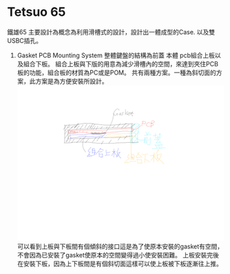 # Tetsuo 65
鐵雄65
主要設計為概念為利用滑槽式的設計，設計出一體成型的Case. 以及雙USBC插孔。 

1. Gasket PCB Mounting System
整體鍵盤的結構為前蓋 本體 pcb組合上板以及組合下板。 
組合上板與下版的用意為減少滑槽內的空間，來達到夾住PCB板的功能，組合板的材質為PC或是POM。
共有兩種方案。一種為斜切面的方案，此方案是為方便安裝所設計。
![gasket pcb mounted](gasket_pcb_mounted.jpg)
可以看到上板與下板間有個傾斜的接口這是為了使原本安裝的gasket有空間，不會因為已安裝了gasket使原本的空間變得過小使安裝困難。
上板安裝完後在安裝下板，因為上下板間是有個斜切面這樣可以使上板被下板逐漸往上推。


